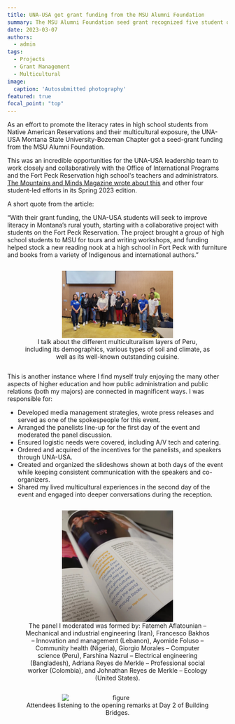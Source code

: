 ```yaml
---
title: UNA-USA got grant funding from the MSU Alumni Foundation
summary: The MSU Alumni Foundation seed grant recognized five student organizations in their goal of embodying diversity, equity and inclusion
date: 2023-03-07
authors:
  - admin
tags:
  - Projects
  - Grant Management
  - Multicultural
image:
  caption: 'Autosubmitted photography'
featured: true
focal_point: "top"
---
```


As an effort to promote the literacy rates in high school students from Native American Reservations and their multicultural exposure, the UNA-USA Montana State University-Bozeman Chapter got a seed-grant funding from the MSU Alumni Foundation. 

This was an incredible opportunities for the UNA-USA leadership team to work closely and collaboratively with the Office of International Programs and the Fort Peck Reservation high school's teachers and administrators. [The Mountains and Minds Magazine wrote about this](https://www.montana.edu/news/mountainsandminds/22882/embodying-diversity-equity-and-inclusion?fbclid=IwY2xjawJjdYVleHRuA2FlbQIxMAABHrw3jwdFg0BCZfIucR5z0QBQuc8b6sizpq9gZgIe0V8S_Joc-L3rJWI_s0R__aem_T8kojJF65ctfdBuE-GWJMg) and other four student-led efforts in its Spring 2023 edition.

A short quote from the article:

“With their grant funding, the UNA-USA students will seek to improve literacy in Montana’s rural youth, starting with a collaborative project with students on the Fort Peck Reservation. The project brought a group of high school students to MSU for tours and writing workshops, and funding helped stock a new reading nook at a high school in Fort Peck with furniture and books from a variety of Indigenous and international authors.”

<div style="display: flex; justify-content: center;">
  <figure style="text-align: center;">
    <img src="a.jpg" alt="figure" width="60%" style="margin-left: auto; margin-right: auto; display: block;">
    <figcaption>I talk about the different multiculturalism layers of Peru, including its demographics, various types of soil and climate, as well as its well-known outstanding cuisine.</figcaption>
  </figure>
</div>

This is another instance where I find myself truly enjoying the many other aspects of higher education and how public administration and public relations (both my majors) are connected in magnificent ways. I was responsible for:
- Developed media management strategies, wrote press releases and served as one of the spokespeople for this event.
- Arranged the panelists line-up for the first day of the event and moderated the panel discussion.
- Ensured logistic needs were covered, including A/V tech and catering.
- Ordered and acquired of the incentives for the panelists, and speakers through UNA-USA.
- Created and organized the slideshows shown at both days of the event while keeping consistent communication with the speakers and co-organizers.
- Shared my lived multicultural experiences in the second day of the event and engaged into deeper conversations during the reception.

<div style="display: flex; justify-content: center;">
  <figure style="text-align: center;">
    <img src="c.jpg" alt="figure" width="60%" style="margin-left: auto; margin-right: auto; display: block;">
    <figcaption>The panel I moderated was formed by: Fatemeh Aflatounian – Mechanical and industrial engineering (Iran), Francesco Bakhos – Innovation and management (Lebanon), Ayomide Foluso – Community health (Nigeria), Giorgio Morales – Computer science (Peru), Farshina Nazrul – Electrical engineering (Bangladesh), Adriana Reyes de Merkle – Professional social worker (Colombia), and Johnathan Reyes de Merkle – Ecology (United States).
  </figcaption>
  </figure>
</div>

<div style="display: flex; justify-content: center;">
  <figure style="text-align: center;">
    <img src="b.jpg" alt="figure" width="60%" style="margin-left: auto; margin-right: auto; display: block;">
    <figcaption>Attendees listening to the opening remarks at Day 2 of Building Bridges.</figcaption>
  </figure>
</div>



